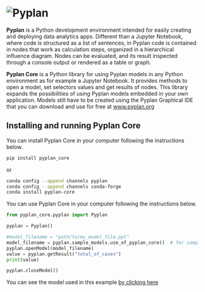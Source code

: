 # ![Pyplan](https://raw.githubusercontent.com/pyplan/pyplan-ide/master/docs/assets/img/logo.png)

**Pyplan** is a Python development environment intended for easily creating and deploying data analytics apps. Different than a Jupyter Notebook, where code is structured as a list of sentences, in Pyplan code is contained in nodes that work as calculation steps, organized in a hierarchical influence diagram. Nodes can be evaluated, and its result inspected through a console output or rendered as a table or graph. 

**Pyplan Core** is a Python library for using Pyplan models in any Python environment as for example a Jupyter Notebook.
It provides methods to open a model, set selectors values and get results of nodes.
This library expands the possibilities of using Pyplan models embedded in your own application.
Models still have to be created using the Pyplan Graphical IDE that you can download and use for free at www.pyplan.org

## Installing and running Pyplan Core

You can install Pyplan Core in your computer following the instructions below. 

```bash
pip install pyplan_core
```
or

```bash
conda config --append channels pyplan
conda config --append channels conda-forge
conda install pyplan-core
```

You can use Pyplan Core in your computer following the instructions below. 

```python
from pyplan_core.pyplan import Pyplan

pyplan = Pyplan()

#model_filename = "path/to/my_model_file.ppl"
model_filename = pyplan.sample_models.use_of_pyplan_core()  # for sample purposes
pyplan.openModel(model_filename)
value = pyplan.getResult("total_of_cases")
print(value)

pyplan.closeModel() 
```

You can see the model used in this example [by clicking here](https://my.pyplan.org/#shared/49df9b20-39b4-4466-b10c-6920e6990d50)

